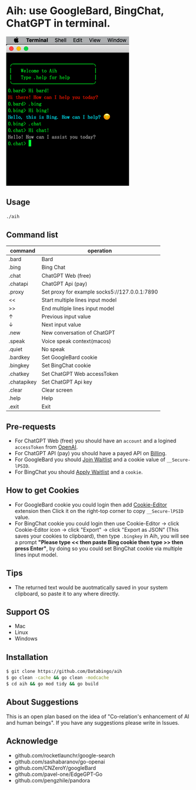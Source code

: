 # Aih: use GoogleBard, BingChat, ChatGPT in terminal.
![screenshot](aih.png)

## Usage
```bash
./aih
```
## Command list
|command   | operation|
|----------|----------|
|.bard      | Bard|
|.bing      | Bing Chat|
|.chat      | ChatGPT Web (free)|
|.chatapi   | ChatGPT Api (pay) |
|.proxy     | Set proxy for example socks5://127.0.0.1:7890|
|<<         | Start multiple lines input model|
|>>         | End multiple lines input model|
|↑          | Previous input value|
|↓          | Next input value|
|.new       | New conversation of ChatGPT|
|.speak     | Voice speak context(macos)|
|.quiet     | No speak |
|.bardkey   | Set GoogleBard cookie|
|.bingkey   | Set BingChat cookie|
|.chatkey   | Set ChatGPT Web accessToken|
|.chatapikey| Set ChatGPT Api key|
|.clear     | Clear screen|
|.help      | Help|
|.exit      | Exit|

## Pre-requests
- For ChatGPT Web (free) you should have an `account` and a logined `accessToken` from [OpenAI](https://chat.openai.com/api/auth/session).
- For ChatGPT API (pay) you should have a payed API on [Billing](https://platform.openai.com/account/billing/overview). 
- For GoogleBard you should [Join Waitlist](https://bard.google.com) and a cookie value of `__Secure-lPSID`.
- For BingChat you should [Apply Waitlist](https://bing.com/new) and a `cookie`.

## How to get Cookies
- For GoogleBard cookie you could login then add [Cookie-Editor](https://cookie-editor.cgagnier.ca) extension then Click it on the right-top corner to copy `__Secure-lPSID` value.
- For BingChat cookie you could login then use Cookie-Editor -> click Cookie-Editor icon -> click "Export" -> click "Export as JSON" (This saves your cookies to clipboard), then type `.bingkey` in Aih, you will see a prompt **"Please type << then paste Bing cookie then type >> then press Enter"**, by doing so you could set BingChat cookie via multiple lines input model.

## Tips
- The returned text would be auotmatically saved in your system clipboard, so paste it to any where directly.

## Support OS
- Mac
- Linux
- Windows

## Installation
```bash
$ git clone https://github.com/Databingo/aih
$ go clean -cache && go clean -modcache 
$ cd aih && go mod tidy && go build 
```
## About Suggestions
This is an open plan based on the idea of "Co-relation's enhancement of AI and human beings".
If you have any suggestions please write in Issues.

## Acknowledge
- github.com/rocketlaunchr/google-search
- github.com/sashabaranov/go-openai 
- github.com/CNZeroY/googleBard
- github.com/pavel-one/EdgeGPT-Go
- github.com/pengzhile/pandora
